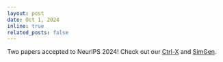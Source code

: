 ```yaml
---
layout: post
date: Oct 1, 2024
inline: true
related_posts: false
---
```


Two papers accepted to NeurIPS 2024! Check out our [Ctrl-X](https://genforce.github.io/ctrl-x/) and [SimGen](https://metadriverse.github.io/simgen/). 